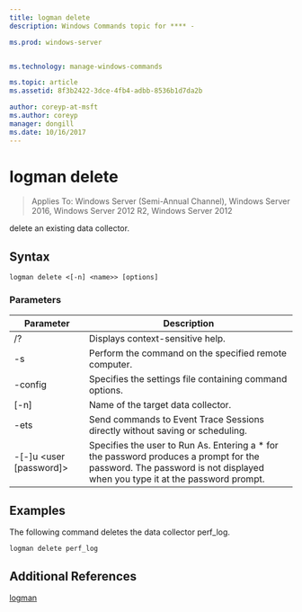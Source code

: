 ```yaml
---
title: logman delete
description: Windows Commands topic for **** - 

ms.prod: windows-server


ms.technology: manage-windows-commands

ms.topic: article
ms.assetid: 8f3b2422-3dce-4fb4-adbb-8536b1d7da2b

author: coreyp-at-msft
ms.author: coreyp
manager: dongill
ms.date: 10/16/2017
---
```

# logman delete

>Applies To: Windows Server (Semi-Annual Channel), Windows Server 2016, Windows Server 2012 R2, Windows Server 2012

delete an existing data collector.  

## Syntax  
```  
logman delete <[-n] <name>> [options]  
```  
### Parameters  

|        Parameter        |                                                                               Description                                                                               |
|-------------------------|-------------------------------------------------------------------------------------------------------------------------------------------------------------------------|
|           /?            |                                                                    Displays context-sensitive help.                                                                     |
|   -s <computer name>    |                                                          Perform the command on the specified remote computer.                                                          |
|     -config <value>     |                                                         Specifies the settings file containing command options.                                                         |
|       [-n] <name>       |                                                                   Name of the target data collector.                                                                    |
|          -ets           |                                              Send commands to Event Trace Sessions directly without saving or scheduling.                                               |
| -[-]u <user [password]> | Specifies the user to Run As. Entering a \* for the password produces a prompt for the password. The password is not displayed when you type it at the password prompt. |

## <a name=BKMK_examples></a>Examples  
The following command deletes the data collector perf_log.  
```  
logman delete perf_log  
```  
## Additional References  
[logman](logman.md)  
